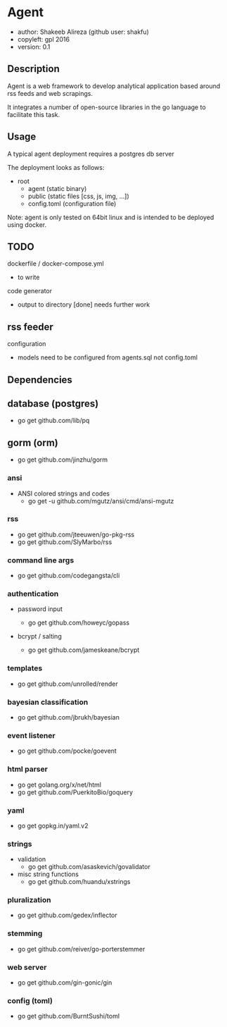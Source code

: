 # Agent
- author: Shakeeb Alireza (github user: shakfu)
- copyleft: gpl 2016
- version: 0.1

## Description
Agent is a web framework to develop analytical
application based around rss feeds and web scrapings.

It integrates a number of open-source libraries in the
go language to facilitate this task.

## Usage
A typical agent deployment requires a postgres db server

The deployment looks as follows:

- root
    + agent (static binary)
    + public (static files [css, js, img, ...])
    + config.toml (configuration file)

Note: agent is only tested on 64bit linux and is intended
to be deployed using docker.



## TODO
dockerfile / docker-compose.yml
- to write

code generator
- output to directory [done] needs further work

rss feeder
-

configuration
- models need to be configured from agents.sql not config.toml


## Dependencies

## database (postgres)
- go get github.com/lib/pq

## gorm (orm)
- go get github.com/jinzhu/gorm

### ansi
- ANSI colored strings and codes
    - go get -u github.com/mgutz/ansi/cmd/ansi-mgutz

### rss
- go get github.com/jteeuwen/go-pkg-rss
- go get github.com/SlyMarbo/rss

### command line args
- go get github.com/codegangsta/cli

### authentication
- password input
    - go get github.com/howeyc/gopass

- bcrypt / salting
    - go get github.com/jameskeane/bcrypt

### templates
- go get github.com/unrolled/render

### bayesian classification
- go get github.com/jbrukh/bayesian

### event listener
- go get github.com/pocke/goevent

### html parser
- go get golang.org/x/net/html
- go get github.com/PuerkitoBio/goquery

### yaml
- go get gopkg.in/yaml.v2

### strings
- validation
    - go get github.com/asaskevich/govalidator
- misc string functions
    - go get github.com/huandu/xstrings

### pluralization
- go get github.com/gedex/inflector

### stemming
- go get github.com/reiver/go-porterstemmer

### web server
- go get github.com/gin-gonic/gin

### config (toml)
- go get github.com/BurntSushi/toml
